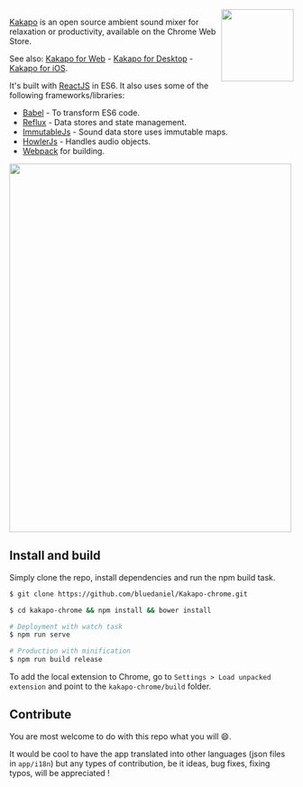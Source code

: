 <img src="http://www.kakapo.co/icons/social/kakapo.png" width="128" height="128" align="right" />

[Kakapo](http://kakapo.co) is an open source ambient sound mixer for relaxation or productivity, available on the Chrome Web Store.

See also: [Kakapo for Web](https://github.com/bluedaniel/Kakapo-web) - [Kakapo for Desktop](https://github.com/bluedaniel/Kakapo-app) - [Kakapo for iOS](https://github.com/bluedaniel/Kakapo-native).

It's built with [ReactJS](https://github.com/facebook/react) in ES6. It also uses some of the following frameworks/libraries:

- [Babel](https://github.com/babel/babel) - To transform ES6 code.
- [Reflux](https://github.com/reflux/refluxjs) - Data stores and state management.
- [ImmutableJs](https://github.com/facebook/immutable-js) - Sound data store uses immutable maps.
- [HowlerJs](https://github.com/goldfire/howler.js) - Handles audio objects.
- [Webpack](https://github.com/webpack/webpack) for building.

<img src="http://www.kakapo.co/images/chrome-screenshot.png" width="500" height="654" />

## Install and build
Simply clone the repo, install dependencies and run the npm build task.

``` bash
$ git clone https://github.com/bluedaniel/Kakapo-chrome.git

$ cd kakapo-chrome && npm install && bower install

# Deployment with watch task
$ npm run serve

# Production with minification
$ npm run build release
```

To add the local extension to Chrome, go to `Settings > Load unpacked extension` and point to the `kakapo-chrome/build` folder.


## Contribute
You are most welcome to do with this repo what you will :smile:.

It would be cool to have the app translated into other languages (json files in `app/i18n`) but any types of contribution, be it ideas, bug fixes, fixing typos, will be appreciated !

